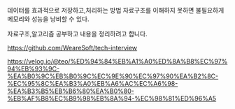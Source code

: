 

데이터를 효과적으로 저장하고,처리하는 방법
자료구조를 이해하지 못하면 불필요하게 메모리와 성능을 낭비할 수 있다.

자료구조,알고리즘 공부하고 내용을 정리하려고 합니다.




https://github.com/WeareSoft/tech-interview

https://velog.io/@teo/%ED%94%84%EB%A1%A0%ED%8A%B8%EC%97%94%EB%93%9C-%EA%B0%9C%EB%B0%9C%EC%9E%90%EC%97%90%EA%B2%8C-%EC%95%8C%EA%B3%A0%EB%A6%AC%EC%A6%98-%EA%B3%B5%EB%B6%80%EA%B0%80-%EB%AF%B8%EC%B9%98%EB%8A%94-%EC%98%81%ED%96%A5

